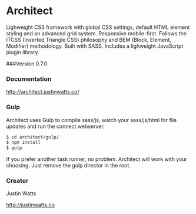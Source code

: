 # Architect

Lighweight CSS framework with global CSS settings, default HTML element styling and an advanced grid system. Responsive mobile-first. Follows the ITCSS (Inverted Triangle CSS) philosophy and BEM (Block, Element, Modifier) methodology. Built with SASS. Includes a lighweight JavaScript plugin library.


###Version
0.7.0


### Documentation

<http://architect.justinwatts.co/>


### Gulp

Architect uses Gulp to compile sass/js, watch your sass/js/html for file updates and run the connect webserver.

```sh
$ cd architect/gulp/
$ npm install
$ gulp
```

If you prefer another task runner, no problem. Architect will work with your choosing. Just remove the gulp director in the root.


### Creator
Justin Watts

<http://justinwatts.co>
